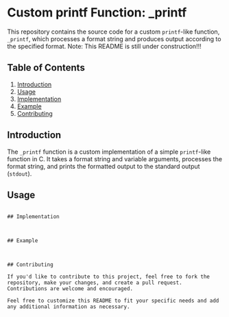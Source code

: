 # Custom printf Function: \_printf

This repository contains the source code for a custom `printf`-like function, `_printf`, which processes a format string and produces output according to the specified format.
Note: This README is still under construction!!!

## Table of Contents

1. [Introduction](#introduction)
2. [Usage](#usage)
3. [Implementation](#implementation)
4. [Example](#example)
5. [Contributing](#contributing)

## Introduction

The `_printf` function is a custom implementation of a simple `printf`-like function in C. It takes a format string and variable arguments, processes the format string, and prints the formatted output to the standard output (`stdout`).

## Usage


```

## Implementation



## Example



## Contributing

If you'd like to contribute to this project, feel free to fork the repository, make your changes, and create a pull request. Contributions are welcome and encouraged.

Feel free to customize this README to fit your specific needs and add any additional information as necessary.
